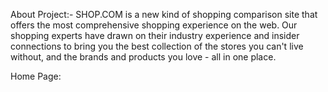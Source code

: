 About Project:- SHOP.COM is a new kind of shopping comparison site that offers the most comprehensive shopping experience on the web. Our shopping experts have drawn on their industry experience and insider connections to bring you the best collection of the stores you can't live without, and the brands and products you love - all in one place.

Home Page:
<div>
<img src=""C:\Users\PRAGATI\Pictures\Screenshots\Screenshot_20221124_233358.png""/>
</div>
